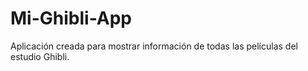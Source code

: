 # Mi-Ghibli-App
Aplicación creada para mostrar información de todas las películas del estudio Ghibli.
